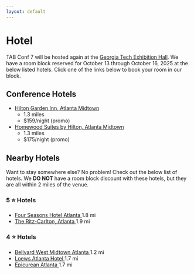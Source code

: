 ```yaml
---
layout: default
---
```


# Hotel

TAB Conf 7 will be hosted again at the
<a href="https://goo.gl/maps/rJwA9B33xdd7YrSF8/" target="_blank">Georgia Tech Exhibition Hall</a>. We have a room block
reserved for October 13 through October 16, 2025 at the below listed hotels. Click one of the links below to book your
room in our block.

## Conference Hotels

- <a href="https://group.hiltongardeninn.com/5ev2ty" target="_blank">Hilton Garden Inn, Atlanta Midtown</a>
    - 1.3 miles
    - $159/night (promo)
- <a href="https://group.homewood-suites.com/p5qm4a" target="_blank">Homewood Suites by Hilton, Atlanta Midtown</a>
    - 1.3 miles
    - $175/night (promo)

## Nearby Hotels

Want to stay somewhere else? No problem! Check out the below list of hotels. We **DO NOT** have a room block discount
with these hotels, but they are all within 2 miles of the venue.

### 5 ⭐️ Hotels

- <a href="https://www.fourseasons.com/atlanta/accommodations/?generalReservationForm.checkInDate=2025-10-13&generalReservationForm.checkOutDate=2025-10-16&generalReservationForm.guestCountPerRoom[0].adultCount=2&generalReservationForm.guestCountPerRoom[0].childCount=0&generalReservationForm.locationId=ATL411" target="_blank">
    Four Seasons Hotel Atlanta
  </a> 1.8 mi
- <a href="https://www.ritzcarlton.com/en/hotels/atlrz-the-ritz-carlton-atlanta/overview/">
    The Ritz-Carlton, Atlanta
  </a> 1.9 mi

### 4 ⭐️ Hotels

- <a href="https://www.marriott.com/en-us/hotels/atltm-bellyard-west-midtown-atlanta-a-tribute-portfolio-hotel/overview/" target="_blank">
    Bellyard West Midtown Atlanta
  </a> 1.2 mi
- <a href="https://reservations.loewshotels.com/rooms/atlanta-hotel?&adults=1&children=0&rooms=1&check-in=2025-10-13&check-out=2025-10-16&lang=EN" target="_blank">
    Loews Atlanta Hotel
  </a> 1.7 mi
- <a href="https://www.marriott.com/en-us/hotels/atlmk-epicurean-atlanta-autograph-collection/overview/">
    Epicurean Atlanta
  </a> 1.7 mi